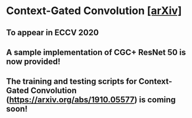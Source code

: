 # Context-Gated Convolution [[arXiv]](https://arxiv.org/abs/1910.05577)
## To appear in ECCV 2020
## A sample implementation of CGC+ ResNet 50 is now provided!
## The training and testing scripts for Context-Gated Convolution (https://arxiv.org/abs/1910.05577) is coming soon!

